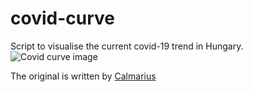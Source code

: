 # covid-curve
Script to visualise the current covid-19 trend in Hungary.
![Covid curve image](https://i.imgur.com/QxMxAVg.png)

The original is written by [Calmarius](https://github.com/Calmarius)
